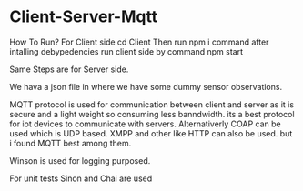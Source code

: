 # Client-Server-Mqtt

How To Run?
For Client side 
cd Client
Then run npm i command
after intalling debypedencies run client side by command npm start

Same Steps are for Server side.

We hava a json file in where we have some dummy sensor observations.

MQTT protocol is used for communication between client and server as it is secure and a light weight so consuming less banndwidth. its a best protocol for iot devices to communicate with servers.
Alternativerly COAP can be used which is UDP based. XMPP and other like HTTP can also be used. but i found MQTT best among them.

Winson is used for logging purposed.

For unit tests Sinon and Chai are used 



